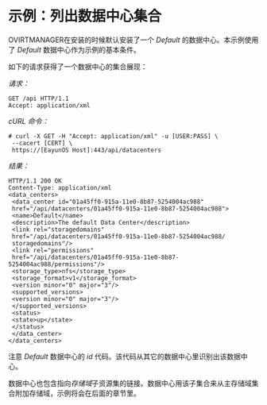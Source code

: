 # 示例：列出数据中心集合

OVIRTMANAGER在安装的时候默认安装了一个 *Default*
的数据中心。本示例使用了 *Default* 数据中心作为示例的基本条件。

如下的请求获得了一个数据中心的集合展现：

*请求：*

    GET /api HTTP/1.1
    Accept: application/xml
          

*cURL 命令：*

    # curl -X GET -H "Accept: application/xml" -u [USER:PASS] \
     --cacert [CERT] \
     https://[EayunOS Host]:443/api/datacenters
          

*结果：*

              
    HTTP/1.1 200 OK
    Content-Type: application/xml
    <data_centers>
     <data_center id="01a45ff0-915a-11e0-8b87-5254004ac988"
     href="/api/datacenters/01a45ff0-915a-11e0-8b87-5254004ac988">
     <name>Default</name>
     <description>The default Data Center</description>
     <link rel="storagedomains"
     href="/api/datacenters/01a45ff0-915a-11e0-8b87-5254004ac988/
     storagedomains"/>
     <link rel="permissions"
     href="/api/datacenters/01a45ff0-915a-11e0-8b87-
    5254004ac988/permissions"/>
     <storage_type>nfs</storage_type>
     <storage_format>v1</storage_format>
     <version minor="0" major="3"/>
     <supported_versions>
     <version minor="0" major="3"/>
     </supported_versions>
     <status>
     <state>up</state>
     </status>
     </data_center>
    </data_centers>

            

注意 *Default* 数据中心的 *id*
代码。该代码从其它的数据中心里识别出该数据中心。

数据中心也包含指向*存储域*子资源集的链接。数据中心用该子集合来从主存储域集合附加存储域，示例将会在后面的章节里。

